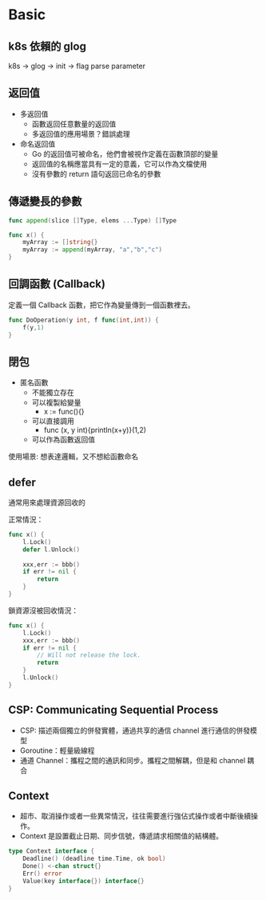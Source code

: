 # Basic

## k8s 依賴的 glog

k8s -> glog -> init -> flag parse parameter

## 返回值

- 多返回值
  - 函數返回任意數量的返回值
  - 多返回值的應用場景？錯誤處理
- 命名返回值
  - Go 的返回值可被命名，他們會被視作定義在函數頂部的變量
  - 返回值的名稱應當具有一定的意義，它可以作為文檔使用
  - 沒有參數的 return 語句返回已命名的參數

## 傳遞變長的參數

```go
func append(slice []Type, elems ...Type) []Type

func x() {
    myArray := []string{}
    myArray := append(myArray, "a","b","c")
}
```

## 回調函數 (Callback)

定義一個 Callback 函數，把它作為變量傳到一個函數裡去。

```go
func DoOperation(y int, f func(int,int)) {
    f(y,1)
}
```

## 閉包

- 匿名函數
  - 不能獨立存在
  - 可以複製給變量
    - x := func(){}
  - 可以直接調用
    - func (x, y int){println(x+y)}(1,2)
  - 可以作為函數返回值

使用場景: 想表達邏輯，又不想給函數命名

## defer

通常用來處理資源回收的

正常情況：

```go
func x() {
    l.Lock()
    defer l.Unlock()
    
    xxx,err := bbb()
    if err != nil {
        return
    }
}
```

鎖資源沒被回收情況：

```go
func x() {
    l.Lock()
    xxx,err := bbb()
    if err != nil {
        // Will not release the lock.
        return
    }
    l.Unlock()
}
```

## CSP: Communicating Sequential Process

- CSP: 描述兩個獨立的併發實體，通過共享的通信 channel 進行通信的併發模型
- Goroutine：輕量級線程
- 通道 Channel：攜程之間的通訊和同步。攜程之間解耦，但是和 channel 耦合

## Context

- 超市、取消操作或者一些異常情況，往往需要進行強佔式操作或者中斷後續操作。
- Context 是設置截止日期、同步信號，傳遞請求相關值的結構體。

```go
type Context interface {
    Deadline() (deadline time.Time, ok bool)
    Done() <-chan struct{}
    Err() error
    Value(key interface{}) interface{}
}
```



